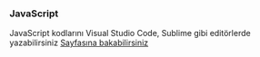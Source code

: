 <h3>JavaScript</h3>
  JavaScript kodlarını Visual Studio Code, Sublime gibi editörlerde yazabilirsiniz
  <a href="https://www.oguzhantas.com/javascript-egitimi/" target="_blank">Sayfasına bakabilirsiniz</a>
